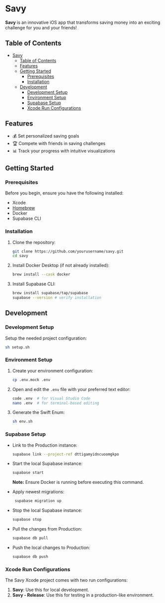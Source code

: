 # Savy

**Savy** is an innovative iOS app that transforms saving money into an exciting challenge for you and your friends!

## Table of Contents

- [Savy](#savy)
    - [Table of Contents](#table-of-contents)
    - [Features](#features)
    - [Getting Started](#getting-started)
        - [Prerequisites](#prerequisites)
        - [Installation](#installation)
    - [Development](#development)
        - [Development Setup](#development-setup)
        - [Environment Setup](#environment-setup)
        - [Supabase Setup](#supabase-setup)
        - [Xcode Run Configurations](#xcode-run-configurations)

## Features

- 💰 Set personalized saving goals
- 🏆 Compete with friends in saving challenges
- 📊 Track your progress with intuitive visualizations

## Getting Started

### Prerequisites

Before you begin, ensure you have the following installed:

- Xcode
- [Homebrew](https://brew.sh/)
- Docker
- Supabase CLI

### Installation

1. Clone the repository:

    ```bash
    git clone https://github.com/yourusername/savy.git
    cd savy
    ```

2. Install Docker Desktop (if not already installed):

    ```bash
    brew install --cask docker
    ```

3. Install Supabase CLI:
    ```bash
    brew install supabase/tap/supabase
    supabase --version # verify installation
    ```

## Development

### Development Setup

Setup the needed project configuration:

```bash
sh setup.sh
```

### Environment Setup

1. Create your environment configuration:

    ```bash
    cp .env.mock .env
    ```

2. Open and edit the `.env` file with your preferred text editor:

    ```bash
    code .env  # for Visual Studio Code
    nano .env  # for terminal-based editing
    ```

3. Generate the Swift Enum:
    ```bash
    sh env.sh
    ```

### Supabase Setup

- Link to the Production instance:

    ```bash
    supabase link --project-ref dttigamyidncuoomgkpo
    ```

- Start the local Supabase instance:

    ```bash
    supabase start
    ```

    **Note:** Ensure Docker is running before executing this command.

- Apply newest migrations:

    ```bash
     supabase migration up
    ```

- Stop the local Supabase instance:

    ```bash
    supabase stop
    ```

- Pull the changes from Production:

    ```bash
    supabase db pull
    ```

- Push the local changes to Production:
    ```bash
    supabase db push
    ```

### Xcode Run Configurations

The Savy Xcode project comes with two run configurations:

1. **Savy**: Use this for local development.
2. **Savy - Release**: Use this for testing in a production-like environment.
